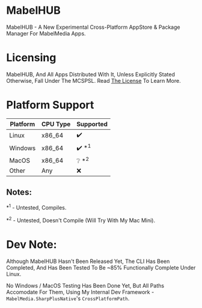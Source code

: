 # MabelHUB
MabelHUB - A New Experimental Cross-Platform AppStore & Package Manager For MabelMedia Apps.

# Licensing
MabelHUB, And All Apps Distributed With It, Unless Explicitly Stated Otherwise, Fall Under The MCSPSL. Read <a href="https://github.com/MabelMedia-LLC/MCSPSL">The License</a> To Learn More.

# Platform Support
| Platform | CPU Type | Supported |
|----------|----------|-----------|
| Linux | x86_64 | ✔️ |
| Windows | x86_64 | ✔️ *<sup>1</sup> |
| MacOS | x86_64 | ❔ *<sup>2</sup> |
| Other | Any | ❌ |

## Notes:
*<sup>1</sup> - Untested, Compiles.

*<sup>2</sup> - Untested, Doesn't Compile (Will Try With My Mac Mini).

# Dev Note:

Although MabelHUB Hasn't Been Released Yet, The CLI Has Been Completed, And Has Been Tested To Be ~85% Functionally Complete Under Linux.

No Windows / MacOS Testing Has Been Done Yet, But All Paths Accomodate For Them, Using My Internal Dev Framework - `MabelMedia.SharpPlusNative`'s `CrossPlatformPath`.
